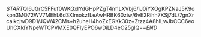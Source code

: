 $START$QI6JGrC5FFuf0WKGxIYdGHpPZgT4m1LXVbj6/iJ0iYXOgKPZNaJ5K9okpn3MQ72WV7MEhL6d3XImokzfLeAwHRBK60ziw/6vE2Rihh7KSj7dL/7gnXrcaIkcjwD9D1/JQW42CMs+h2uheH4hoZxEGKk30z+Ztzz4A8hlLwJbCCC6eoUhCXldYNpeWTCPVMXE0QFlyEPO6wDiLD4eO25glQ==$END$